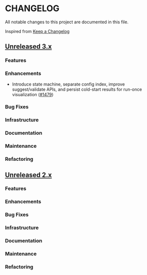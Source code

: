 # CHANGELOG
All notable changes to this project are documented in this file.

Inspired from [Keep a Changelog](https://keepachangelog.com/en/1.1.0/)

## [Unreleased 3.x](https://github.com/opensearch-project/anomaly-detection/compare/3.0...HEAD)
### Features
### Enhancements
- Introduce state machine, separate config index, improve suggest/validate APIs, and persist cold-start results for run-once visualization ([#1479](https://github.com/opensearch-project/anomaly-detection/pull/1479))

### Bug Fixes
### Infrastructure
### Documentation
### Maintenance
### Refactoring

## [Unreleased 2.x](https://github.com/opensearch-project/anomaly-detection/compare/2.19...2.x)
### Features
### Enhancements
### Bug Fixes
### Infrastructure
### Documentation
### Maintenance
### Refactoring
